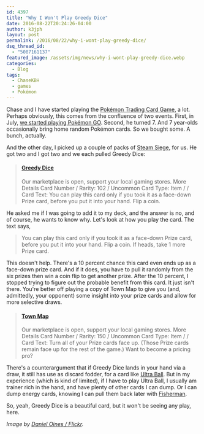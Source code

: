 ```yaml
---
id: 4397
title: "Why I Won't Play Greedy Dice"
date: 2016-08-22T20:24:26-04:00
author: k3jph
layout: post
permalink: /2016/08/22/why-i-wont-play-greedy-dice/
dsq_thread_id:
  - "5087161137"
featured_image: /assets/img/news/why-i-wont-play-greedy-dice.webp
categories:
  - Blog
tags:
  - ChaseKBH
  - games
  - Pokémon
---
```

Chase and I have started playing the [Pokémon Trading Card
Game](http://www.pokemon.com/us/pokemon-tcg/), a lot. Perhaps
obviously, this comes from the confluence of two events.  First,
in July, [we started playing Pokémon
GO](/2016/07/17/read-response-parents-need-know-pokemon-go/).
Second, he turned 7.  And 7 year-olds occasionally bring home random
Pokémon cards.  So we bought some.  A bunch, actually.

And the other day, I picked up a couple of packs of [Steam
Siege](http://xy11.pokemontcgxy.com/en-us/index.php), for us.  He
got two and I got two and we each pulled Greedy Dice:

<blockquote class="embedly-card" data-card-key="66f8489580e04fc4a88a724eb5058bb3" data-card-branding="0" data-card-type="article"><h4><a href="http://shop.tcgplayer.com/pokemon/xy-steam-siege/greedy-dice">Greedy Dice</a></h4><p>Our marketplace is open, support your local gaming stores. More Details Card Number / Rarity: 102 / Uncommon Card Type: Item / / Card Text: You can play this card only if you took it as a face-down Prize card, before you put it into your hand. Flip a coin.</p></blockquote>
<script async src="//cdn.embedly.com/widgets/platform.js" charset="UTF-8"></script>

He asked me if I was going to add it to my deck, and the answer is
no, and of course, he wants to know why.  Let's look at how you
play the card.  The text says,

> You can play this card only if you took it as a face-down Prize
card, before you put it into your hand.  Flip a coin. If heads,
take 1 more Prize card.

This doesn't help.  There's a 10 percent chance this card even ends
up as a face-down prize card.  And if it does, you have to pull it
randomly from the six prizes then win a coin flip to get another
prize.  After the 10 percent, I stopped trying to figure out the
probable benefit from this card.  It just isn't there.  You're
better off playing a copy of Town Map to give you (and, admittedly,
your opponent) some insight into your prize cards and allow for
more selective draws.

<blockquote class="embedly-card" data-card-key="66f8489580e04fc4a88a724eb5058bb3" data-card-branding="0" data-card-type="article"><h4><a href="http://shop.tcgplayer.com/pokemon/xy-breakthrough/town-map">Town Map</a></h4><p>Our marketplace is open, support your local gaming stores. More Details Card Number / Rarity: 150 / Uncommon Card Type: Item / / Card Text: Turn all of your Prize cards face up. (Those Prize cards remain face up for the rest of the game.) Want to become a pricing pro?</p></blockquote>
<script async src="//cdn.embedly.com/widgets/platform.js" charset="UTF-8"></script>

There's a counterargument that if Greedy Dice lands in your hand
via a draw, it still has use as discard fodder, for a card like
[Ultra Ball](http://shop.tcgplayer.com/pokemon/xy-fates-collide/ultra-ball).  But
in my experience (which is kind of limited), if I have to play Ultra
Ball, I usually am trainer rich in the hand, and have plenty of
other cards I can dump.  Or I can dump energy cards, knowing I can
pull them back later with
[Fisherman](http://shop.tcgplayer.com/pokemon/xy-breakthrough/fisherman).

So, yeah, Greedy Dice is a beautiful card, but it won't be seeing
any play, here.

_Image by [Daniel Oines /
Flickr](https://www.flickr.com/photos/dno1967b/6813804511/)._
